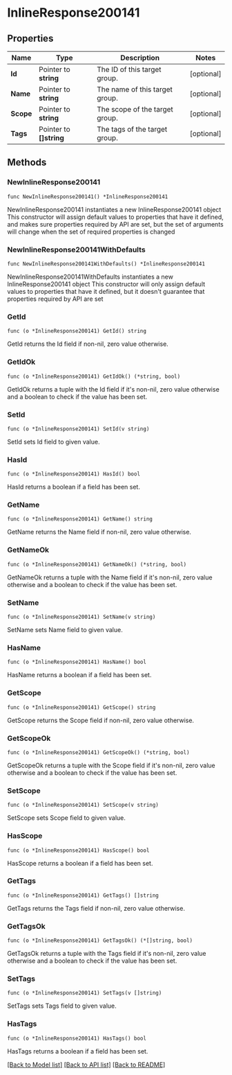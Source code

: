 # InlineResponse200141

## Properties

Name | Type | Description | Notes
------------ | ------------- | ------------- | -------------
**Id** | Pointer to **string** | The ID of this target group. | [optional] 
**Name** | Pointer to **string** | The name of this target group. | [optional] 
**Scope** | Pointer to **string** | The scope of the target group. | [optional] 
**Tags** | Pointer to **[]string** | The tags of the target group. | [optional] 

## Methods

### NewInlineResponse200141

`func NewInlineResponse200141() *InlineResponse200141`

NewInlineResponse200141 instantiates a new InlineResponse200141 object
This constructor will assign default values to properties that have it defined,
and makes sure properties required by API are set, but the set of arguments
will change when the set of required properties is changed

### NewInlineResponse200141WithDefaults

`func NewInlineResponse200141WithDefaults() *InlineResponse200141`

NewInlineResponse200141WithDefaults instantiates a new InlineResponse200141 object
This constructor will only assign default values to properties that have it defined,
but it doesn't guarantee that properties required by API are set

### GetId

`func (o *InlineResponse200141) GetId() string`

GetId returns the Id field if non-nil, zero value otherwise.

### GetIdOk

`func (o *InlineResponse200141) GetIdOk() (*string, bool)`

GetIdOk returns a tuple with the Id field if it's non-nil, zero value otherwise
and a boolean to check if the value has been set.

### SetId

`func (o *InlineResponse200141) SetId(v string)`

SetId sets Id field to given value.

### HasId

`func (o *InlineResponse200141) HasId() bool`

HasId returns a boolean if a field has been set.

### GetName

`func (o *InlineResponse200141) GetName() string`

GetName returns the Name field if non-nil, zero value otherwise.

### GetNameOk

`func (o *InlineResponse200141) GetNameOk() (*string, bool)`

GetNameOk returns a tuple with the Name field if it's non-nil, zero value otherwise
and a boolean to check if the value has been set.

### SetName

`func (o *InlineResponse200141) SetName(v string)`

SetName sets Name field to given value.

### HasName

`func (o *InlineResponse200141) HasName() bool`

HasName returns a boolean if a field has been set.

### GetScope

`func (o *InlineResponse200141) GetScope() string`

GetScope returns the Scope field if non-nil, zero value otherwise.

### GetScopeOk

`func (o *InlineResponse200141) GetScopeOk() (*string, bool)`

GetScopeOk returns a tuple with the Scope field if it's non-nil, zero value otherwise
and a boolean to check if the value has been set.

### SetScope

`func (o *InlineResponse200141) SetScope(v string)`

SetScope sets Scope field to given value.

### HasScope

`func (o *InlineResponse200141) HasScope() bool`

HasScope returns a boolean if a field has been set.

### GetTags

`func (o *InlineResponse200141) GetTags() []string`

GetTags returns the Tags field if non-nil, zero value otherwise.

### GetTagsOk

`func (o *InlineResponse200141) GetTagsOk() (*[]string, bool)`

GetTagsOk returns a tuple with the Tags field if it's non-nil, zero value otherwise
and a boolean to check if the value has been set.

### SetTags

`func (o *InlineResponse200141) SetTags(v []string)`

SetTags sets Tags field to given value.

### HasTags

`func (o *InlineResponse200141) HasTags() bool`

HasTags returns a boolean if a field has been set.


[[Back to Model list]](../README.md#documentation-for-models) [[Back to API list]](../README.md#documentation-for-api-endpoints) [[Back to README]](../README.md)


